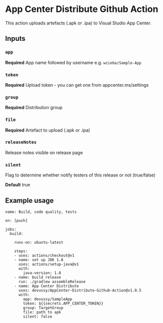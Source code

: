 # App Center Distribute Github Action

This action uploads artefacts (.apk or .ipa) to Visual Studio App Center.

## Inputs

### `app`

**Required** App name followed by username e.g. `wzieba/Sample-App`

### `token`

**Required** Upload token - you can get one from appcenter.ms/settings

### `group`

**Required** Distribution group

### `file`

**Required** Artefact to upload (.apk or .ipa)

### `releaseNotes`

Release notes visible on release page

### `silent`

Flag to determine whether notify testers of this release or not (true/false)

**Default** true


## Example usage

```
name: Build, code quality, tests 

on: [push]

jobs:
  build:

    runs-on: ubuntu-latest

    steps:
    - uses: actions/checkout@v1
    - name: set up JDK 1.8
      uses: actions/setup-java@v1
      with:
        java-version: 1.8
    - name: build release 
      run: ./gradlew assembleRelease
    - name: App Center Distribute
      uses: devussy/AppCenter-Distribute-Github-Action@v1.0.5
      with:
        app: devussy/SampleApp
        token: ${{secrets.APP_CENTER_TOKEN}}
        group: TargetGroup
        file: path to apk
        silent: false
```
